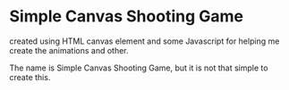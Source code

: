 # Simple Canvas Shooting Game

created using HTML canvas element and some Javascript for helping me create the animations and other.

The name is Simple Canvas Shooting Game, but it is not that simple to create this.
